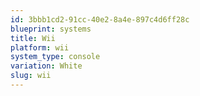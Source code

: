 ```yaml
---
id: 3bbb1cd2-91cc-40e2-8a4e-897c4d6ff28c
blueprint: systems
title: Wii
platform: wii
system_type: console
variation: White
slug: wii
---
```

